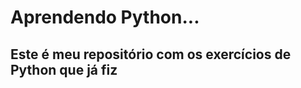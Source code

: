 
# Aprendendo Python...
Este é meu repositório com os exercícios
de Python que já fiz
----------------------------------------